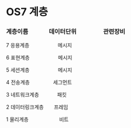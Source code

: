 # OS7 계층



### 계층이름     데이터단위      관련장비

7 응용계층       메시지

6 표현계층       메시지

5 세션계층       메시지

4 전송계층      세그먼트

3 네트워크계층     패킷

2 데이터링크계층  프레임

1 물리계층      비트

